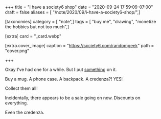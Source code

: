 +++
title = "I have a society6 shop"
date = "2020-09-24 17:59:09-07:00"
draft = false
aliases = [ "/note/2020/09/i-have-a-society6-shop/",]

[taxonomies]
category = [ "note",]
tags = [ "buy me", "drawing", "monetize the hobbies but not too much",]

[extra]
card = "_card.webp"

[extra.cover_image]
caption = "https://society6.com/randomgeek"
path = "cover.png"

+++

[something]: https://society6.com/randomgeek

Okay I've had one for a while. But I put [something][] on it.

Buy a mug. A phone case. A backpack. A credenza?! YES!

Collect them all!

Incidentally, there appears to be a sale going on now. Discounts on everything.

Even the credenza.